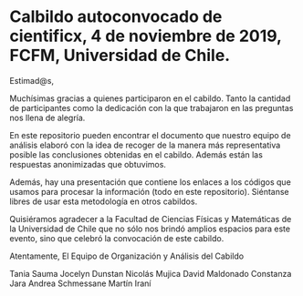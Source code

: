 # Calbildo autoconvocado de cientificx, 4 de noviembre de 2019, FCFM, Universidad de Chile.

Estimad@s, 

Muchísimas gracias a quienes participaron en el cabildo. Tanto la cantidad de participantes como la dedicación con la que trabajaron en las preguntas nos llena de alegría.

En este repositorio pueden encontrar el documento que nuestro equipo de análisis elaboró con la idea de recoger de la manera más representativa posible las conclusiones obtenidas en el cabildo. Además están las respuestas anonimizadas que obtuvimos.

Además, hay una presentación que contiene los enlaces a los códigos que usamos para procesar la información (todo en este repositorio). Siéntanse libres de usar esta metodología en otros cabildos.

Quisiéramos agradecer a la Facultad de Ciencias Físicas y Matemáticas de la Universidad de Chile que no sólo nos brindó amplios espacios para este evento, sino que celebró la convocación de este cabildo.

Atentamente, 
El Equipo de Organización y Análisis del Cabildo

Tania Sauma
Jocelyn Dunstan
Nicolás Mujica
David Maldonado
Constanza Jara
Andrea Schmessane
Martín Iraní
